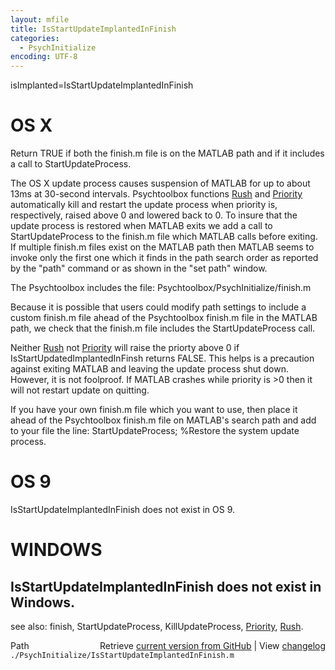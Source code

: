 ```yaml
---
layout: mfile
title: IsStartUpdateImplantedInFinish
categories:
  - PsychInitialize
encoding: UTF-8
---
```


isImplanted=IsStartUpdateImplantedInFinish

# OS X

Return TRUE if both the finish.m file is on the MATLAB path and if it
includes a call to StartUpdateProcess.

The OS X update process causes suspension of MATLAB for up to about 13ms
at 30-second intervals.  Psychtoolbox functions [Rush](/docs/Rush) and [Priority](/docs/Priority)
automatically kill and restart the update process when priority is,
respectively, raised above 0 and lowered back to 0.  To insure that the
update process is restored when MATLAB exits we add a call to
StartUpdateProcess to the finish.m file which MATLAB calls before
exiting. If multiple finish.m files exist on the MATLAB path then  MATLAB
seems to invoke only the first one which it finds in the path search
order as reported by the "path" command or as shown in the "set path"
window.

The Psychtoolbox includes the file:
  Psychtoolbox/PsychInitialize/finish.m

Because it is possible that users could modify path settings to include a
custom finish.m file ahead of the Psychtoolbox finish.m file in the
MATLAB path, we check that the finish.m file includes the
StartUpdateProcess call.

Neither [Rush](/docs/Rush) not [Priority](/docs/Priority) will raise the priorty above 0 if
IsStartUpdatedImplantedInFinsh returns FALSE.  This helps is a precaution
against exiting MATLAB and leaving the update process shut down. However,
it is not foolproof.  If MATLAB crashes while priority is \>0 then it will
not restart update on quitting.

If you have your own finish.m file which you want to use, then place it
ahead of the Psychtoolbox finish.m file on MATLAB's search path and add
to your file the line:
  StartUpdateProcess;     %Restore the system update process.

# OS 9

IsStartUpdateImplantedInFinish does not exist in OS 9.

# WINDOWS

IsStartUpdateImplantedInFinish does not exist in Windows.
----

see also: finish, StartUpdateProcess, KillUpdateProcess, [Priority](/docs/Priority), [Rush](/docs/Rush).


<div class="code_header" style="text-align:right;">
  <span style="float:left;">Path&nbsp;&nbsp;</span> <span class="counter">Retrieve <a href=
  "https://raw.github.com/Psychtoolbox-3/Psychtoolbox-3/beta/./PsychInitialize/IsStartUpdateImplantedInFinish.m">current version from GitHub</a> | View <a href=
  "https://github.com/Psychtoolbox-3/Psychtoolbox-3/commits/beta/./PsychInitialize/IsStartUpdateImplantedInFinish.m">changelog</a></span>
</div>
<div class="code">
  <code>./PsychInitialize/IsStartUpdateImplantedInFinish.m</code>
</div>
